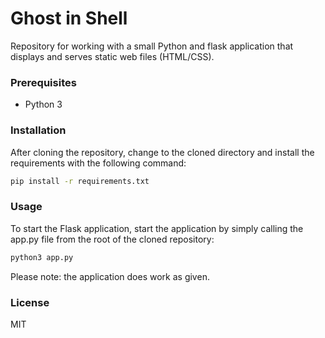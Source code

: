 # Ghost in Shell

Repository for working with a small Python and flask application that displays
and serves static web files (HTML/CSS).

### Prerequisites

- Python 3

### Installation

After cloning the repository, change to the cloned directory and
install the requirements with the following command:

```bash
pip install -r requirements.txt
```


### Usage

To start the Flask application, start the application by simply
calling the app.py file from the root of the cloned repository:

```bash
python3 app.py
```

Please note: the application does work as given.

### License

MIT
